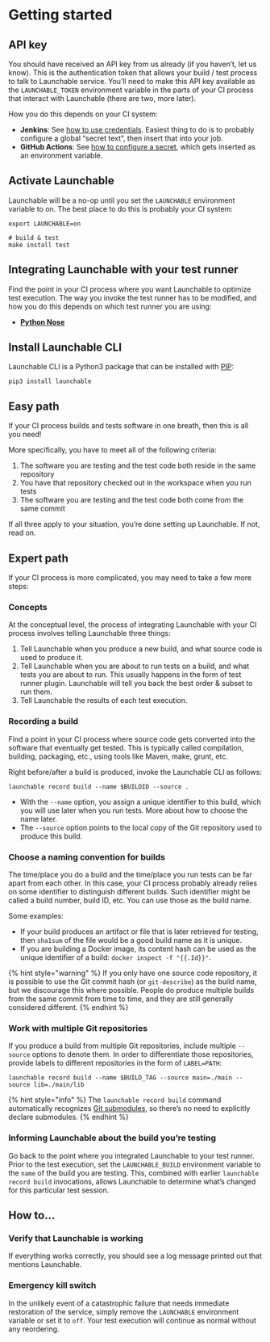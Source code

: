 # Getting started

## API key

You should have received an API key from us already \(if you haven’t, let us know\). This is the authentication token that allows your build / test process to talk to Launchable service. You’ll need to make this API key available as the `LAUNCHABLE_TOKEN` environment variable in the parts of your CI process that interact with Launchable \(there are two, more later\).

How you do this depends on your CI system:

* **Jenkins**: See [how to use credentials](https://support.cloudbees.com/hc/en-us/articles/203802500-Injecting-Secrets-into-Jenkins-Build-Jobs). Easiest thing to do is to probably configure a global “secret text”, then insert that into your job.
* **GitHub Actions**: See [how to configure a secret](https://docs.github.com/en/free-pro-team@latest/actions/reference/encrypted-secrets), which gets inserted as an environment variable.

## Activate Launchable

Launchable will be a no-op until you set the `LAUNCHABLE` environment variable to on. The best place to do this is probably your CI system:

```text
export LAUNCHABLE=on

# build & test
make install test
```

## Integrating Launchable with your test runner

Find the point in your CI process where you want Launchable to optimize test execution. The way you invoke the test runner has to be modified, and how you do this depends on which test runner you are using:

* [**Python Nose**](integrations/nose-python.md)

## Install Launchable CLI

Launchable CLI is a Python3 package that can be installed with [PIP](https://pypi.org/):

```text
pip3 install launchable
```

## Easy path

If your CI process builds and tests software in one breath, then this is all you need!

More specifically, you have to meet all of the following criteria:

1. The software you are testing and the test code both reside in the same repository
2. You have that repository checked out in the workspace when you run tests
3. The software you are testing and the test code both come from the same commit

If all three apply to your situation, you’re done setting up Launchable. If not, read on.

## Expert path

If your CI process is more complicated, you may need to take a few more steps:

### Concepts

At the conceptual level, the process of integrating Launchable with your CI process involves telling Launchable three things:

1. Tell Launchable when you produce a new build, and what source code is used to produce it.
2. Tell Launchable when you are about to run tests on a build, and what tests you are about to run. This usually happens in the form of test runner plugin. Launchable will tell you back the best order & subset to run them.
3. Tell Launchable the results of each test execution.

### Recording a build

Find a point in your CI process where source code gets converted into the software that eventually get tested. This is typically called compilation, building, packaging, etc., using tools like Maven, make, grunt, etc.

Right before/after a build is produced, invoke the Launchable CLI as follows:

```text
launchable record build --name $BUILDID --source .
```

* With the `--name` option, you assign a unique identifier to this build, which you will use later when you run tests. More about how to choose the name later.
* The `--source` option points to the local copy of the Git repository used to produce this build.

### Choose a naming convention for builds

The time/place you do a build and the time/place you run tests can be far apart from each other. In this case, your CI process probably already relies on some identifier to distinguish different builds. Such identifier might be called a build number, build ID, etc. You can use those as the build name.

Some examples:

* If your build produces an artifact or file that is later retrieved for testing, then `sha1sum` of the file would be a good build name as it is unique.
* If you are building a Docker image, its content hash can be used as the unique identifier of a build: `docker inspect -f "{{.Id}}"`.

{% hint style="warning" %}
If you only have one source code repository, it is possible to use the Git commit hash \(or `git-describe`\) as the build name, but we discourage this where possible. People do produce multiple builds from the same commit from time to time, and they are still generally considered different.
{% endhint %}

### Work with multiple Git repositories

If you produce a build from multiple Git repositories, include multiple `--source` options to denote them. In order to differentiate those repositories, provide labels to different repositories in the form of `LABEL=PATH`:

```text
launchable record build --name $BUILD_TAG --source main=./main --source lib=./main/lib
```

{% hint style="info" %}
The `launchable record build` command automatically recognizes [Git submodules](https://www.git-scm.com/book/en/v2/Git-Tools-Submodules), so there’s no need to explicitly declare submodules.
{% endhint %}

### Informing Launchable about the build you’re testing

Go back to the point where you integrated Launchable to your test runner. Prior to the test execution, set the `LAUNCHABLE_BUILD` environment variable to the `name` of the build you are testing. This, combined with earlier `launchable record build` invocations, allows Launchable to determine what’s changed for this particular test session.

## How to…

### Verify that Launchable is working <a id="Verify-that-Launchable-is-working"></a>

If everything works correctly, you should see a log message printed out that mentions Launchable.

### Emergency kill switch <a id="Emergency-kill-switch"></a>

In the unlikely event of a catastrophic failure that needs immediate restoration of the service, simply remove the `LAUNCHABLE` environment variable or set it to `off`. Your test execution will continue as normal without any reordering.

